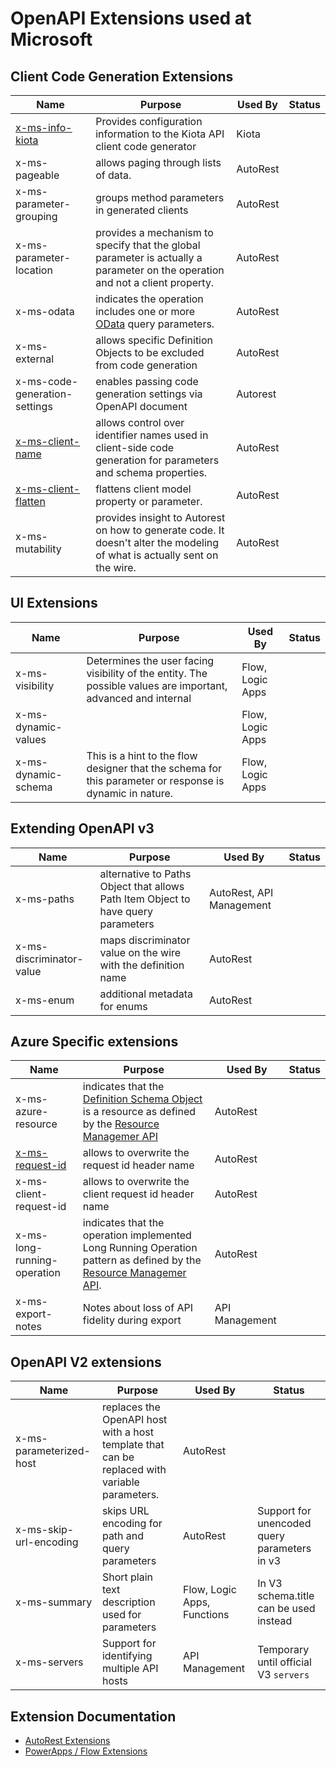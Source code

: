 # OpenAPI Extensions used at Microsoft

## Client Code Generation Extensions

| Name | Purpose | Used By | Status |
|------|---------|---------|--------|
|[x-ms-info-kiota](x-kiota-info.md)| Provides configuration information to the Kiota API client code generator| Kiota |
|x-ms-pageable | allows paging through lists of data. |AutoRest||
|x-ms-parameter-grouping | groups method parameters in generated clients |AutoRest|
|x-ms-parameter-location | provides a mechanism to specify that the global parameter is actually a parameter on the operation and not a client property. |AutoRest|
|x-ms-odata | indicates the operation includes one or more [OData](http://www.odata.org/) query parameters. |AutoRest|||
|x-ms-external | allows specific Definition Objects to be excluded from code generation |AutoRest| |
|x-ms-code-generation-settings | enables passing code generation settings via OpenAPI document |Autorest|  |
|[x-ms-client-name](https://github.com/Azure/autorest/blob/main/docs/extensions/readme.md#x-ms-client-name) | allows control over identifier names used in client-side code generation for parameters and schema properties. |AutoRest| |
|[x-ms-client-flatten](https://github.com/Azure/autorest/blob/main/docs/extensions/readme.md#x-ms-client-flatten) | flattens client model property or parameter. |AutoRest| |
|x-ms-mutability | provides insight to Autorest on how to generate code. It doesn't alter the modeling of what is actually sent on the wire. |AutoRest||

## UI Extensions

| Name | Purpose | Used By | Status |
|------|---------|---------|--------|
|x-ms-visibility| Determines the user facing visibility of the entity. The possible values are important, advanced and internal | Flow, Logic Apps | |
|x-ms-dynamic-values| |Flow, Logic Apps ||
|x-ms-dynamic-schema|This is a hint to the flow designer that the schema for this parameter or response is dynamic in nature.|Flow, Logic Apps| |

## Extending OpenAPI v3

| Name | Purpose | Used By | Status |
|------|---------|---------|--------|
|x-ms-paths  | alternative to Paths Object that allows Path Item Object to have query parameters |AutoRest, API Management| |
|x-ms-discriminator-value | maps discriminator value on the wire with the definition name |AutoRest||
|x-ms-enum | additional metadata for enums |AutoRest| |

## Azure Specific extensions

| Name | Purpose | Used By | Status |
|------|---------|---------|--------|
|x-ms-azure-resource | indicates that the [Definition Schema Object](https://github.com/OAI/OpenAPI-Specification/blob/master/versions/2.0.md#schemaObject) is a resource as defined by the [Resource Managemer API](https://msdn.microsoft.com/en-us/library/azure/dn790568.aspx) |AutoRest||
|[x-ms-request-id](https://github.com/Azure/autorest/blob/main/docs/extensions/readme.md#x-ms-request-id) | allows to overwrite the request id header name |AutoRest||
|x-ms-client-request-id | allows to overwrite the client request id header name |AutoRest||
|x-ms-long-running-operation | indicates that the operation implemented Long Running Operation pattern as defined by the [Resource Managemer API](https://msdn.microsoft.com/en-us/library/azure/dn790568.aspx).|AutoRest||
|x-ms-export-notes | Notes about loss of API fidelity during export |API Management | |

## OpenAPI V2 extensions

| Name | Purpose | Used By | Status |
|------|---------|---------|--------|
|x-ms-parameterized-host | replaces the OpenAPI host with a host template that can be replaced with variable parameters. |AutoRest||
|x-ms-skip-url-encoding| skips URL encoding for path and query parameters |AutoRest| Support for unencoded query parameters in v3|
|x-ms-summary| Short plain text description used for parameters|Flow, Logic Apps, Functions| In V3 schema.title can be used instead |
|x-ms-servers|Support for identifying multiple API hosts|API Management| Temporary until official V3 `servers`|

## Extension Documentation

- [AutoRest Extensions]( https://github.com/Azure/autorest/blob/master/docs/extensions/readme.md)
- [PowerApps / Flow Extensions](https://flow.microsoft.com/en-us/documentation/customapi-how-to-swagger/)

